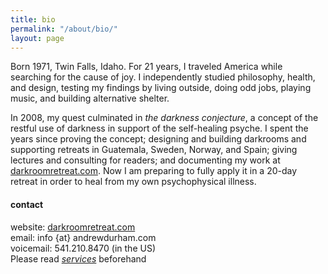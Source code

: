 ```yaml
---
title: bio
permalink: "/about/bio/"
layout: page
---
```


Born 1971, Twin Falls, Idaho. For 21 years, I traveled America while searching for the cause of joy. I independently studied philosophy, health, and design, testing my findings by living outside, doing odd jobs, playing music, and building alternative shelter. 

In 2008, my quest culminated in _the darkness conjecture_, a concept of the restful use of darkness in support of the self​-healing psyche. I spent the years since proving the concept; designing and building darkrooms and supporting retreats in Guatemala, Sweden, Norway, and Spain; giving lectures and consulting for readers; and documenting my work at [darkroomretreat.com](/). Now I am preparing to fully apply it in a 20-day retreat in order to heal from my own psychophysical illness.

#### contact

website: [darkroomretreat.com](/)  
email: info {at} andrewdurham.com  
voicemail: 541.210.8470 (in the US)  
Please read [*services*](/services) beforehand


